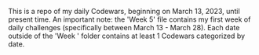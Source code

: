 This is a repo of my daily Codewars, beginning on March 13, 2023, until present time. An important note: the 'Week 5' file contains my first week of daily challenges (specifically between March 13 - March 28). Each date outside of the 'Week ' folder contains at least 1 Codewars categorized by date. 
